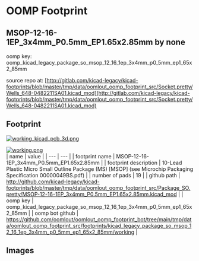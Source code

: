 # OOMP Footprint  
## MSOP-12-16-1EP_3x4mm_P0.5mm_EP1.65x2.85mm  by none  
  
oomp key: oomp_kicad_legacy_package_so_msop_12_16_1ep_3x4mm_p0_5mm_ep1_65x2_85mm  
  
source repo at: [http://gitlab.com/kicad-legacy/kicad-footprints/blob/master/tmp/data/oomlout_oomp_footprint_src/Socket.pretty/Wells_648-0482211SA01.kicad_mod](http://gitlab.com/kicad-legacy/kicad-footprints/blob/master/tmp/data/oomlout_oomp_footprint_src/Socket.pretty/Wells_648-0482211SA01.kicad_mod)  
## Footprint  
  
[![working_kicad_pcb_3d.png](working_kicad_pcb_3d_600.png)](working_kicad_pcb_3d.png)  
  
[![working.png](working_600.png)](working.png)  
| name | value | 
| --- | --- | 
| footprint name | MSOP-12-16-1EP_3x4mm_P0.5mm_EP1.65x2.85mm | 
| footprint description | 10-Lead Plastic Micro Small Outline Package (MS) [MSOP] (see Microchip Packaging Specification 00000049BS.pdf) | 
| number of pads | 19 | 
| github path | http://github.com/kicad-legacy/kicad-footprints/blob/master/tmp/data/oomlout_oomp_footprint_src/Package_SO.pretty/MSOP-12-16-1EP_3x4mm_P0.5mm_EP1.65x2.85mm.kicad_mod | 
| oomp key | oomp_kicad_legacy_package_so_msop_12_16_1ep_3x4mm_p0_5mm_ep1_65x2_85mm | 
| oomp bot github | https://github.com/oomlout/oomlout_oomp_footprint_bot/tree/main/tmp/data/oomlout_oomp_footprint_src/footprints/kicad_legacy_package_so_msop_12_16_1ep_3x4mm_p0_5mm_ep1_65x2_85mm/working | 
## Images  
